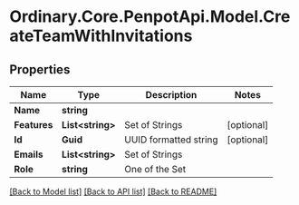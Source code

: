 # Ordinary.Core.PenpotApi.Model.CreateTeamWithInvitations

## Properties

Name | Type | Description | Notes
------------ | ------------- | ------------- | -------------
**Name** | **string** |  | 
**Features** | **List&lt;string&gt;** | Set of Strings | [optional] 
**Id** | **Guid** | UUID formatted string | [optional] 
**Emails** | **List&lt;string&gt;** | Set of Strings | 
**Role** | **string** | One of the Set | 

[[Back to Model list]](../README.md#documentation-for-models) [[Back to API list]](../README.md#documentation-for-api-endpoints) [[Back to README]](../README.md)

